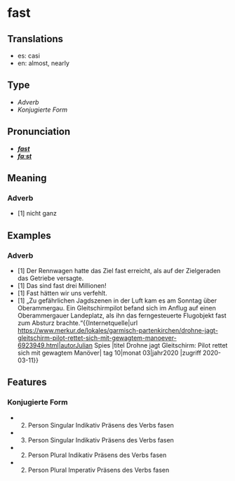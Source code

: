 # fast
## Translations
- es: casi
- en: almost, nearly
## Type
- _Adverb_
- _Konjugierte Form_
## Pronunciation
- **_[fast](https://commons.wikimedia.org/wiki/File:De-fast.ogg)_**
- **_[faːst](https://commons.wikimedia.org/wiki/File:De-fast.ogg)_**
## Meaning
### Adverb
- [1] nicht ganz
## Examples
### Adverb
- [1] Der Rennwagen hatte das Ziel fast erreicht, als auf der Zielgeraden das Getriebe versagte.
- [1] Das sind fast drei Millionen!
- [1] Fast hätten wir uns verfehlt.
- [1] „Zu gefährlichen Jagdszenen in der Luft kam es am Sonntag über Oberammergau. Ein Gleitschirmpilot befand sich im Anflug auf einen Oberammergauer Landeplatz, als ihn das ferngesteuerte Flugobjekt fast zum Absturz brachte.“<ref>{{Internetquelle|url https://www.merkur.de/lokales/garmisch-partenkirchen/drohne-jagt-gleitschirm-pilot-rettet-sich-mit-gewagtem-manoever-6923949.html|autorJulian Spies |titel Drohne jagt Gleitschirm: Pilot rettet sich mit gewagtem Manöver| tag 10|monat 03|jahr2020 |zugriff 2020-03-11}}</ref>
## Features
### Konjugierte Form
- 2. Person Singular Indikativ Präsens des Verbs fasen
- 3. Person Singular Indikativ Präsens des Verbs fasen
- 2. Person Plural Indikativ Präsens des Verbs fasen
- 2. Person Plural Imperativ Präsens des Verbs fasen
